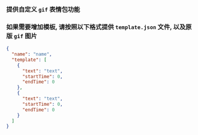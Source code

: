 ### 提供自定义 `gif` 表情包功能

### 如果需要增加模板, 请按照以下格式提供 `template.json` 文件, 以及原版 `gif` 图片
```json
{
  "name": "name",
  "template": [
    {
      "text": "text",
      "startTime": 0,
      "endTime": 0
    },
    {
      "text": "text",
      "startTime": 0,
      "endTime": 0
    }
  ]
}
```
